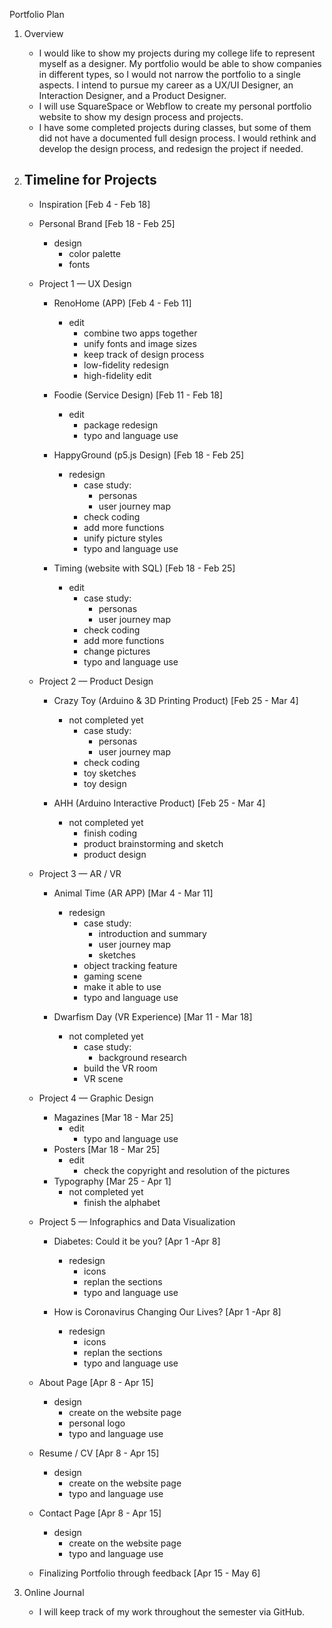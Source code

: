 Portfolio Plan

 1. Overview
	- I would like to show my projects during my college life to represent myself as a designer. My portfolio would be able to show companies in different types, so I would not narrow the portfolio to a single aspects. I intend to pursue my career as a UX/UI Designer, an Interaction Designer, and a Product Designer.
	- I will use SquareSpace or Webflow to create my personal portfolio website to show my design process and projects.
	- I have some completed projects during classes, but some of them did not have a documented full design process. I would rethink and develop the design process, and redesign the project if needed.



 2. Timeline for Projects
	-
	- Inspiration [Feb 4 - Feb 18]
	- Personal Brand [Feb 18 - Feb 25]
		- design
			- color palette
			- fonts
	- Project 1 — UX Design
		- RenoHome (APP) [Feb 4 - Feb 11]
			- edit
				- combine two apps together
				- unify fonts and image sizes
				- keep track of design process
				- low-fidelity redesign
				- high-fidelity edit

		- Foodie (Service Design) [Feb 11 - Feb 18]
			- edit
				- package redesign
				- typo and language use

		- HappyGround (p5.js Design) [Feb 18 - Feb 25]
			- redesign
				- case study:
					- personas
					- user journey map
				- check coding
				- add more functions
				- unify picture styles
				- typo and language use

		- Timing (website with SQL) [Feb 18 - Feb 25]
			- edit
				- case study:
					- personas
					- user journey map
				- check coding
				- add more functions
				- change pictures
				- typo and language use

	- Project 2 — Product Design
		- Crazy Toy (Arduino & 3D Printing Product) [Feb 25 - Mar 4]
			- not completed yet
				- case study:
					- personas
					- user journey map
				- check coding
				- toy sketches
				- toy design

		- AHH (Arduino Interactive Product) [Feb 25 - Mar 4]
			- not completed yet
				- finish coding
				- product brainstorming and sketch
				- product design

	- Project 3 — AR / VR
		- Animal Time (AR APP) [Mar 4 - Mar 11]
			- redesign
				- case study:
					- introduction and summary
					- user journey map
					- sketches
				- object tracking feature
				- gaming scene
				- make it able to use
				- typo and language use

		- Dwarfism Day (VR Experience) [Mar 11 - Mar 18]
			- not completed yet
				- case study:
					- background research
				- build the VR room
				- VR scene

	- Project 4 — Graphic Design
		- Magazines [Mar 18 - Mar 25]
			- edit
				- typo and language use
		- Posters [Mar 18 - Mar 25]
			- edit
				- check the copyright and resolution of the pictures
		- Typography [Mar 25 - Apr 1]
			- not completed yet
				- finish the alphabet

	- Project 5 — Infographics and Data Visualization
		- Diabetes: Could it be you? [Apr 1 -Apr 8]
			-  redesign
				- icons
				- replan the sections
				- typo and language use

		- How is Coronavirus Changing Our Lives? [Apr 1 -Apr 8]
			- redesign
				- icons
				- replan the sections
				- typo and language use

	- About Page [Apr 8 - Apr 15]
		- design
			- create on the website page
			- personal logo
			- typo and language use

	- Resume / CV [Apr 8 - Apr 15]
		- design
			- create on the website page
			- typo and language use

	- Contact Page [Apr 8 - Apr 15]
		- design
			- create on the website page
			- typo and language use

	- Finalizing Portfolio through feedback [Apr 15 - May 6]



 3. Online Journal
	- I will keep track of my work throughout the semester via GitHub.
